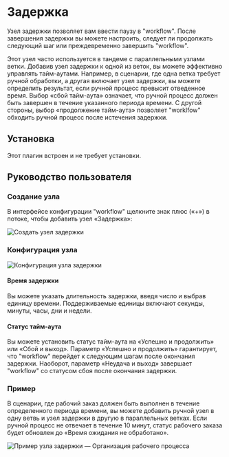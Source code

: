 # Задержка

<PluginInfo name="workflow-delay" link="/handbook/workflow-delay"></PluginInfo>

Узел задержки позволяет вам ввести паузу в "workflow". После завершения задержки вы можете настроить, следует ли продолжать следующий шаг или преждевременно завершить "workflow".

Этот узел часто используется в тандеме с параллельными узлами ветки. Добавив узел задержки к одной из веток, вы можете эффективно управлять тайм-аутами. Например, в сценарии, где одна ветка требует ручной обработки, а другая включает узел задержки, вы можете определить результат, если ручной процесс превысит отведенное время. 
Выбор «сбой тайм-аута» означает, что ручной процесс должен быть завершен в течение указанного периода времени. С другой стороны, выбор «продолжение тайм-аута» позволяет "worklfow" обходить ручной процесс после истечения задержки.

## Установка

Этот плагин встроен и не требует установки.

## Руководство пользователя

### Создание узла

В интерфейсе конфигурации "workflow" щелкните знак плюс («+») в потоке, чтобы добавить узел «Задержка»:

![Создать узел задержки](https://static-docs.nocobase.com/d0816999c9f7acaec1c409bd8fb6cc36.png)

### Конфигурация узла

![Конфигурация узла задержки](https://static-docs.nocobase.com/5fe8a36535f20a087a0148ffa1cd2aea.png)

#### Время задержки

Вы можете указать длительность задержки, введя число и выбрав единицу времени. Поддерживаемые единицы включают секунды, минуты, часы, дни и недели.

#### Статус тайм-аута

Вы можете установить статус тайм-аута на «Успешно и продолжить» или «Сбой и выход». Параметр «Успешно и продолжить» гарантирует, что "workflow" перейдет к следующим шагам после окончания задержки. 
Наоборот, параметр «Неудача и выход» завершает "workflow" со статусом сбоя после окончания задержки.

### Пример

В сценарии, где рабочий заказ должен быть выполнен в течение определенного периода времени, вы можете добавить ручной узел в одну ветвь и узел задержки в другую в параллельных ветках. 
Если ручной процесс не отвечает в течение 10 минут, статус рабочего заказа будет обновлен до «Время ожидания не обработано».

![Пример узла задержки — Организация рабочего процесса](https://static-docs.nocobase.com/898c84adc376dc211b003a62e16e8e5b.png)
